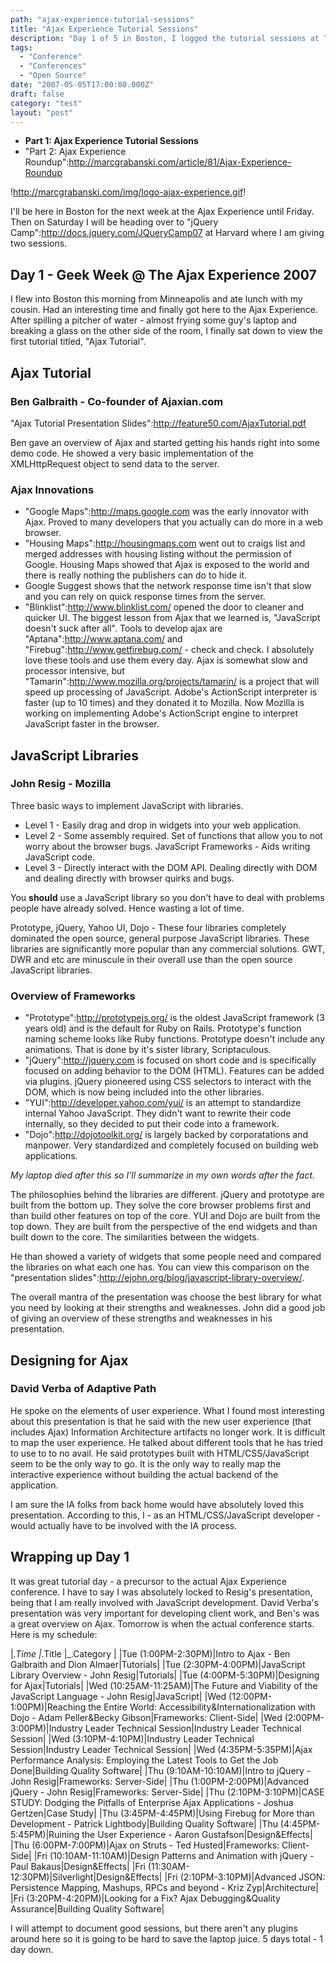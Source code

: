 ```yaml
---
path: "ajax-experience-tutorial-sessions"
title: "Ajax Experience Tutorial Sessions"
description: "Day 1 of 5 in Boston, I logged the tutorial sessions at The Ajax Experience."
tags: 
  - "Conference"
  - "Conferences"
  - "Open Source"
date: "2007-05-05T17:00:00.000Z"
draft: false
category: "test"
layout: "post"
---
```


- **Part 1: Ajax Experience Tutorial Sessions**
- "Part 2: Ajax Experience Roundup":http://marcgrabanski.com/article/81/Ajax-Experience-Roundup

!http://marcgrabanski.com/img/logo-ajax-experience.gif!

I'll be here in Boston for the next week at the Ajax Experience until Friday. Then on Saturday I will be heading over to "jQuery Camp":http://docs.jquery.com/JQueryCamp07 at Harvard where I am giving two sessions.

## Day 1 - Geek Week @ The Ajax Experience 2007
I flew into Boston this morning from Minneapolis and ate lunch with my cousin. Had an interesting time and finally got here to the Ajax Experience. After spilling a pitcher of water - almost frying some guy's laptop and breaking a glass on the other side of the room, I finally sat down to view the first tutorial titled, "Ajax Tutorial".

## Ajax Tutorial
### Ben Galbraith - Co-founder of Ajaxian.com
"Ajax Tutorial Presentation Slides":http://feature50.com/AjaxTutorial.pdf

Ben gave an overview of Ajax and started getting his hands right into some demo code. He showed a very basic implementation of the XMLHttpRequest object to send data to the server.

### Ajax Innovations 
- "Google Maps":http://maps.google.com was the early innovator with Ajax. Proved to many developers that you actually can do more in a web browser. 
- "Housing Maps":http://housingmaps.com went out to craigs list and merged addresses with housing listing without the permission of Google. Housing Maps showed that Ajax is exposed to the world and there is really nothing the publishers can do to hide it. 
- Google Suggest shows that the network response time isn't that slow and you can rely on quick response times from the server. 
- "Blinklist":http://www.blinklist.com/ opened the door to cleaner and quicker UI. The biggest lesson from Ajax that we learned is, "JavaScript doesn't suck after all". Tools to develop ajax are "Aptana":http://www.aptana.com/ and "Firebug":http://www.getfirebug.com/ - check and check. I absolutely love these tools and use them every day. Ajax is somewhat slow and processor intensive, but "Tamarin":http://www.mozilla.org/projects/tamarin/ is a project that will speed up processing of JavaScript. Adobe's ActionScript interpreter is faster (up to 10 times) and they donated it to Mozilla. Now Mozilla is working on implementing Adobe's ActionScript engine to interpret JavaScript faster in the browser.

## JavaScript Libraries
### John Resig - Mozilla
Three basic ways to implement JavaScript with libraries.

- Level 1 - Easily drag and drop in widgets into your web application. 
- Level 2 - Some assembly required. Set of functions that allow you to not worry about the browser bugs. JavaScript Frameworks - Aids writing JavaScript code. 
- Level 3 - Directly interact with the DOM API. Dealing directly with DOM and dealing directly with browser quirks and bugs. 

You **should** use a JavaScript library so you don't have to deal with problems people have already solved. Hence wasting a lot of time.

Prototype, jQuery, Yahoo UI, Dojo - These four libraries completely dominated the open source, general purpose JavaScript libraries. These libraries are significantly more popular than any commercial solutions. GWT, DWR and etc are minuscule in their overall use than the open source JavaScript libraries.

### Overview of Frameworks
- "Prototype":http://prototypejs.org/ is the oldest JavaScript framework (3 years old) and is the default for Ruby on Rails. Prototype's function naming scheme looks like Ruby functions. Prototype doesn't include any animations. That is done by it's sister library, Scriptaculous. 
- "jQuery":http://jquery.com is focused on short code and is specifically focused on adding behavior to the DOM (HTML). Features can be added via plugins. jQuery pioneered using CSS selectors to interact with the DOM, which is now being included into the other libraries. 
- "YUI":http://developer.yahoo.com/yui/ is an attempt to standardize internal Yahoo JavaScript. They didn't want to rewrite their code internally, so they decided to put their code into a framework. 
- "Dojo":http://dojotoolkit.org/ is largely backed by corporatations and manpower. Very standardized and completely focused on building web applications.

*My laptop died after this so I'll summarize in my own words after the fact.*

The philosophies behind the libraries are different. jQuery and prototype are built from the bottom up. They solve the core browser problems first and than build other features on top of the core. YUI and Dojo are built from the top down. They are built from the perspective of the end widgets and than built down to the core. The similarities between the widgets.

He than showed a variety of widgets that some people need and compared the libraries on what each one has. You can view this comparison on the "presentation slides":http://ejohn.org/blog/javascript-library-overview/.

The overall mantra of the presentation was choose the best library for what you need by looking at their strengths and weaknesses. John did a good job of giving an overview of these strengths and weaknesses in his presentation.

## Designing for Ajax
### David Verba of Adaptive Path
He spoke on the elements of user experience. What I found most interesting about this presentation is that he said with the new user experience (that includes Ajax) Information Architecture artifacts no longer work. It is difficult to map the user experience. He talked about different tools that he has tried to use to to no avail. He said prototypes built with HTML/CSS/JavaScript seem to be the only way to go. It is the only way to really map the interactive experience without building the actual backend of the application.

I am sure the IA folks from back home would have absolutely loved this presentation. According to this, I - as an HTML/CSS/JavaScript developer - would actually have to be involved with the IA process.

## Wrapping up Day 1
It was great tutorial day - a precursor to the actual Ajax Experience conference. I have to say I was absolutely locked to Resig's presentation, being that I am really involved with JavaScript development. David Verba's presentation was very important for developing client work, and Ben's was a great overview on Ajax. Tomorrow is when the actual conference starts. Here is my schedule:

|_.Time |_.Title |_.Category | |Tue (1:00PM-2:30PM)|Intro to Ajax - Ben Galbraith and Dion Almaer|Tutorials| |Tue (2:30PM-4:00PM)|JavaScript Library Overview - John Resig|Tutorials| |Tue (4:00PM-5:30PM)|Designing for Ajax|Tutorials| |Wed (10:25AM-11:25AM)|The Future and Viability of the JavaScript Language - John Resig|JavaScript| |Wed (12:00PM-1:00PM)|Reaching the Entire World: Accessibility&Internationalization with Dojo - Adam Peller&Becky Gibson|Frameworks: Client-Side| |Wed (2:00PM-3:00PM)|Industry Leader Technical Session|Industry Leader Technical Session| |Wed (3:10PM-4:10PM)|Industry Leader Technical Session|Industry Leader Technical Session| |Wed (4:35PM-5:35PM)|Ajax Performance Analysis: Employing the Latest Tools to Get the Job Done|Building Quality Software| |Thu (9:10AM-10:10AM)|Intro to jQuery - John Resig|Frameworks: Server-Side| |Thu (1:00PM-2:00PM)|Advanced jQuery - John Resig|Frameworks: Server-Side| |Thu (2:10PM-3:10PM)|CASE STUDY: Dodging the Pitfalls of Enterprise Ajax Applications - Joshua Gertzen|Case Study| |Thu (3:45PM-4:45PM)|Using Firebug for More than Development - Patrick Lightbody|Building Quality Software| |Thu (4:45PM-5:45PM)|Ruining the User Experience - Aaron Gustafson|Design&Effects| |Thu (6:00PM-7:00PM)|Ajax on Struts - Ted Husted|Frameworks: Client-Side| |Fri (10:10AM-11:10AM)|Design Patterns and Animation with jQuery - Paul Bakaus|Design&Effects| |Fri (11:30AM-12:30PM)|Silverlight|Design&Effects| |Fri (2:10PM-3:10PM)|Advanced JSON: Persistence Mapping, Mashups, RPCs and beyond - Kriz Zyp|Architecture| |Fri (3:20PM-4:20PM)|Looking for a Fix? Ajax Debugging&Quality Assurance|Building Quality Software|

I will attempt to document good sessions, but there aren't any plugins around here so it is going to be hard to save the laptop juice. 5 days total - 1 day down.